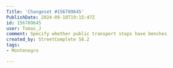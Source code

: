 ```yaml
---
Title: 'Changeset #156789645'
PublishDate: 2024-09-18T19:15:47Z
id: 156789645
user: Tomas_J
comment: Specify whether public transport stops have benches
created_by: StreetComplete 58.2
tags:
- Montenegro

---
```

